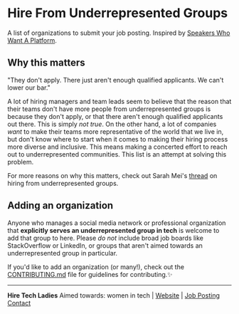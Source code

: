 # Hire From Underrepresented Groups

A list of organizations to submit your job posting.
Inspired by [Speakers Who Want A Platform](https://github.com/iheanyi/speakers-who-want-a-platform).

## Why this matters
"They don't apply. There just aren't enough qualified applicants. We can't lower our bar."

A lot of hiring managers and team leads seem to believe that the reason that their teams don't have more people from underrepresented groups is because they don't apply, or that there aren't enough qualified applicants out there. This is simply _not true_. On the other hand, a lot of companies _want_ to make their teams more representative of the world that we live in, but don't know where to start when it comes to making their hiring process more diverse and inclusive. This means making a concerted effort to reach out to underrepresented communities. This list is an attempt at solving this problem. 

For more reasons on why this matters, check out Sarah Mei's [thread](https://twitter.com/sarahmei/status/788420315290345472) on hiring from underrepresented groups.

## Adding an organization
Anyone who manages a social media network or professional organization that **explicitly serves an underrepresented group in tech** is welcome to add that group to here. Please _do not_ include broad job boards like StackOverflow or LinkedIn, or groups that aren't aimed towards an underrepresented group in particular.

If you'd like to add an organization (or many!), check out the [CONTRIBUTING.md](https://github.com/vaidehijoshi/hire-from-under-represented-groups/blob/master/CONTRIBUTING.md) file for guidelines for contributing.✨

---
**Hire Tech Ladies**
Aimed towards: women in tech | 
[Website](https://www.hiretechladies.com/) | 
[Job Posting Contact](https://www.hiretechladies.com/partners/)
